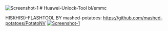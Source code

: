 <img src="https://camo.githubusercontent.com/b4bbfd738b7b0e2577dbef4c3f002211d4a25d16f0ae53c2b4da075814dbc910/68747470733a2f2f696d672e736869656c64732e696f2f6769746875622f6c6963656e73652f6d61736865642d706f7461746f65732f506f7461746f4e56" alt="Screenshot-1" border="0">
# Huawei-Unlock-Tool bl/emmc

HISI(HISI)-FLASHTOOL BY mashed-potatoes: https://github.com/mashed-potatoes/PotatoNV
<a href="https://ibb.co/XLSj5BB"><img src="https://i.ibb.co/fF4qNRR/Screenshot-1.png" alt="Screenshot-1" border="0"></a>
